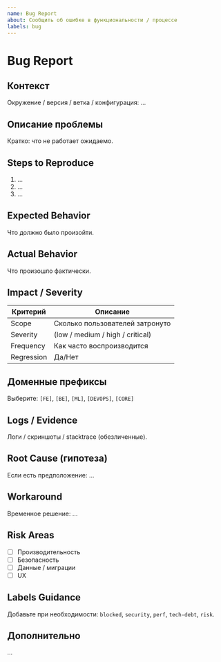 ```yaml
---
name: Bug Report
about: Сообщить об ошибке в функциональности / процессе
labels: bug
---
```


# Bug Report

## Контекст

Окружение / версия / ветка / конфигурация: ...

## Описание проблемы

Кратко: что не работает ожидаемо.

## Steps to Reproduce

1. ...
2. ...
3. ...

## Expected Behavior

Что должно было произойти.

## Actual Behavior

Что произошло фактически.

## Impact / Severity

| Критерий | Описание |
|----------|----------|
| Scope | Сколько пользователей затронуто |
| Severity | (low / medium / high / critical) |
| Frequency | Как часто воспроизводится |
| Regression | Да/Нет |

## Доменные префиксы

Выберите: `[FE]`, `[BE]`, `[ML]`, `[DEVOPS]`, `[CORE]`

## Logs / Evidence

Логи / скриншоты / stacktrace (обезличенные).

## Root Cause (гипотеза)

Если есть предположение: ...

## Workaround

Временное решение: ...

## Risk Areas

- [ ] Производительность
- [ ] Безопасность
- [ ] Данные / миграции
- [ ] UX

## Labels Guidance

Добавьте при необходимости: `blocked`, `security`, `perf`, `tech-debt`, `risk`.

## Дополнительно

...
